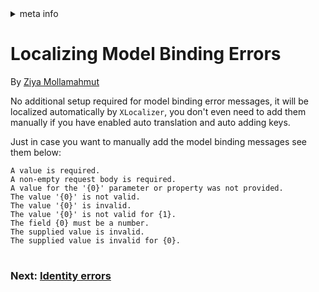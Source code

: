 <!-- meta tags details, will be assigned to meta tags inside header by js -->
<div id="meta-info">
<details><summary>meta info</summary>

> * Title: <i id="md-title">Localizing Model Binding Errors</i>
> * Keywords: <i id="md-keywords">localization, asp.net-core, model, binding, error, messages</i>
> * Description: <i id="md-description">Learn how to localize model binding error messages with XLocalizer in Asp.Net Core web app.</i>
> * Author: <i id="md-author">Ziya Mollamahmut</i>
> * Date: <i id="md-date">08-Aug-2020</i>
> * Image: <i id="md-image">https://github.com/LazZiya/Docs/raw/vNext/XLocalizer/v1.0/images/xlocalizer-logo.png</i>
> * Image-alt: <i id="md-image-alt">XLocalizer Logo</i>
> * Version: <i id="md-version">v1.0</i>

</details>
</div>

# Localizing Model Binding Errors

By [Ziya Mollamahmut](https://github.com/LazZiya)

No additional setup required for model binding error messages, it will be localized automatically by `XLocalizer`, you don't even need to add them manually if you have enabled auto translation and auto adding keys.

Just in case you want to manually add the model binding messages see them below:
````
A value is required.
A non-empty request body is required.
A value for the '{0}' parameter or property was not provided.
The value '{0}' is not valid.
The value '{0}' is invalid.
The value '{0}' is not valid for {1}.
The field {0} must be a number.
The supplied value is invalid.
The supplied value is invalid for {0}.
````

#
### Next: [Identity errors][1]
#


[1]:identity-errors.md
